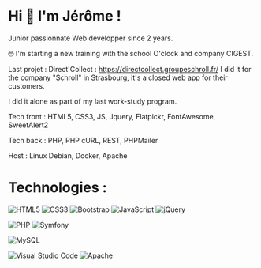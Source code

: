 # Hi :wave: I'm Jérôme !

Junior passionnate Web developper since 2 years. 



:nerd_face: I'm starting a new training with the school O'clock and company CIGEST.

Last projet : Direct'Collect : https://directcollect.groupeschroll.fr/ I did it for the company "Schroll" in Strasbourg, it's a closed web app for their customers.

I did it alone as part of my last work-study program.

Tech front : HTML5, CSS3, JS, Jquery, Flatpickr, FontAwesome, SweetAlert2

Tech back : PHP, PHP cURL, REST, PHPMailer

Host : Linux Debian, Docker, Apache


# Technologies : 

![HTML5](https://img.shields.io/badge/html5-%23E34F26.svg?style=for-the-badge&logo=html5&logoColor=white) ![CSS3](https://img.shields.io/badge/css3-%231572B6.svg?style=for-the-badge&logo=css3&logoColor=white) ![Bootstrap](https://img.shields.io/badge/bootstrap-%23563D7C.svg?style=for-the-badge&logo=bootstrap&logoColor=white) ![JavaScript](https://img.shields.io/badge/javascript-%23323330.svg?style=for-the-badge&logo=javascript&logoColor=%23F7DF1E) 	![jQuery](https://img.shields.io/badge/jquery-%230769AD.svg?style=for-the-badge&logo=jquery&logoColor=white)

![PHP](https://img.shields.io/badge/php-%23777BB4.svg?style=for-the-badge&logo=php&logoColor=white) ![Symfony](https://img.shields.io/badge/symfony-%23000000.svg?style=for-the-badge&logo=symfony&logoColor=white)

![MySQL](https://img.shields.io/badge/mysql-%2300f.svg?style=for-the-badge&logo=mysql&logoColor=white) 

![Visual Studio Code](https://img.shields.io/badge/Visual%20Studio%20Code-0078d7.svg?style=for-the-badge&logo=visual-studio-code&logoColor=white) 	![Apache](https://img.shields.io/badge/apache-%23D42029.svg?style=for-the-badge&logo=apache&logoColor=white)
